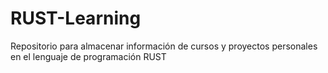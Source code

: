 # RUST-Learning
Repositorio para almacenar información de cursos y proyectos personales en el lenguaje de programación RUST
